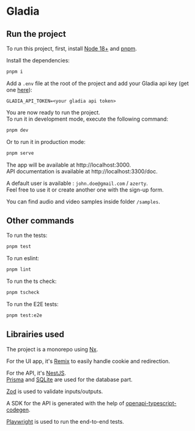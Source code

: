 # Gladia

## Run the project

To run this project, first, install [Node 18+](https://nodejs.org/) and [pnpm](https://pnpm.io/fr/installation).

Install the dependencies:

```sh
pnpm i
```

Add a `.env` file at the root of the project and add your Gladia api key (get one [here](https://app.gladia.io/account)):

```
GLADIA_API_TOKEN=<your gladia api token>
```

You are now ready to run the project.  
To run it in development mode, execute the following command:

```sh
pnpm dev
```

Or to run it in production mode:

```sh
pnpm serve
```

The app will be available at http://localhost:3000.  
API documentation is available at http://localhost:3300/doc.

A default user is available : `john.doe@gmail.com` / `azerty`.  
Feel free to use it or create another one with the sign-up form.

You can find audio and video samples inside folder `/samples`.

## Other commands

To run the tests:

```sh
pnpm test
```

To run eslint:

```sh
pnpm lint
```

To run the ts check:

```sh
pnpm tscheck
```

To run the E2E tests:

```sh
pnpm test:e2e
```

## Librairies used

The project is a monorepo using [Nx](https://nx.dev/).

For the UI app, it's [Remix](https://remix.run/) to easily handle cookie and redirection.

For the API, it's [NestJS](https://nestjs.com/).  
[Prisma](https://www.prisma.io/) and [SQLite](https://sqlite.org/index.html) are used for the database part.

[Zod](https://zod.dev/) is used to validate inputs/outputs.

A SDK for the API is generated with the help of [openapi-typescript-codegen](https://github.com/ferdikoomen/openapi-typescript-codegen).

[Playwright](https://playwright.dev/) is used to run the end-to-end tests.

